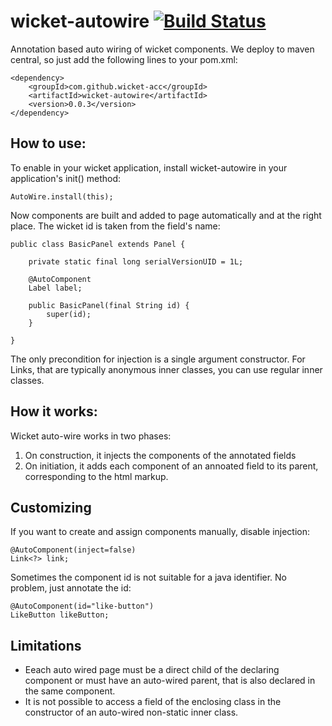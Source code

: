 wicket-autowire [![Build Status](https://travis-ci.org/wicket-acc/wicket-autowire.png?branch=master)](https://travis-ci.org/wicket-acc/wicket-autowire)
=================================================================================================================================================

Annotation based auto wiring of wicket components. We deploy to maven central, so just add the following lines to your pom.xml:

	<dependency>
		<groupId>com.github.wicket-acc</groupId>
		<artifactId>wicket-autowire</artifactId>
		<version>0.0.3</version>
	</dependency>

How to use:
-----------

To enable in your wicket application, install wicket-autowire in your application's init() method:

	AutoWire.install(this);

Now components are built and added to page automatically and at the right place. The wicket id is taken from the field's name:

	public class BasicPanel extends Panel {
	
		private static final long serialVersionUID = 1L;
	
		@AutoComponent
		Label label;
	
		public BasicPanel(final String id) {
			super(id);
		}
	
	}

The only precondition for injection is a single argument constructor. For Links, that are typically anonymous inner classes, you can use regular inner classes.

How it works:
-------------

Wicket auto-wire works in two phases:
1. On construction, it injects the components of the annotated fields
2. On initiation, it adds each component of an annoated field to its parent, corresponding to the html markup.

Customizing
-----------

If you want to create and assign components manually, disable injection:

	@AutoComponent(inject=false)
	Link<?> link;

Sometimes the component id is not suitable for a java identifier. No problem, just annotate the id:

	@AutoComponent(id="like-button")
	LikeButton likeButton;

Limitations
-----------

* Eeach auto wired page must be a direct child of the declaring component or must have an auto-wired parent, that is also declared in the same component.
* It is not possible to access a field of the enclosing class in the constructor of an auto-wired non-static inner class.